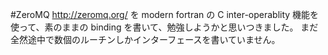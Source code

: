 #ZeroMQ
http://zeromq.org/
を modern fortran の C inter-operablity 機能を使って、素のままの binding を書いて、勉強しようかと思いつきました。
まだ全然途中で数個のルーチンしかインターフェースを書いていません。  


